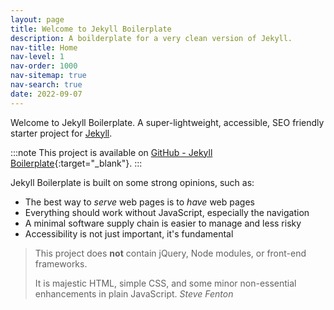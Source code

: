```yaml
---
layout: page
title: Welcome to Jekyll Boilerplate
description: A boilderplate for a very clean version of Jekyll.
nav-title: Home
nav-level: 1
nav-order: 1000
nav-sitemap: true
nav-search: true
date: 2022-09-07
---
```


Welcome to Jekyll Boilerplate. A super-lightweight, accessible, SEO friendly starter project for [Jekyll](https://jekyllrb.com/).

:::note
This project is available on [GitHub - Jekyll Boilerplate](https://github.com/Steve-Fenton/jekyll-boilerplate){:target="_blank"}.
:::

Jekyll Boilerplate is built on some strong opinions, such as:

- The best way to *serve* web pages is to *have* web pages
- Everything should work without JavaScript, especially the navigation
- A minimal software supply chain is easier to manage and less risky
- Accessibility is not just important, it's fundamental

> This project does **not** contain jQuery, Node modules, or front-end frameworks.
>
> It is majestic HTML, simple CSS, and some minor non-essential enhancements in plain JavaScript. <cite>Steve Fenton</cite>